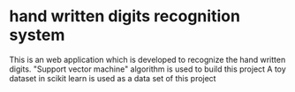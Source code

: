 # hand written digits recognition system


This  is an web application which is  developed to recognize the hand written digits. "Support vector machine" algorithm is used to build this project
A toy dataset in scikit learn is used as a data set of this project
